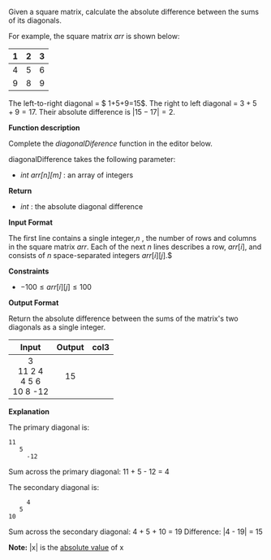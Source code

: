 Given a square matrix, calculate the absolute difference between the sums of its diagonals.

For example, the square matrix $arr$  is shown below:

| 1 | 2 | 3 |
| - | - | - |
| 4 | 5 | 6 |
| 9 | 8 | 9 |

The left-to-right diagonal = $ 1+5+9=15$. The right to left diagonal = $3+5+9=17$. Their absolute difference is $|15-17|=2$.

**Function description**

Complete the $diagonalDiference$ function in the editor below.

diagonalDifference takes the following parameter:

* *int arr[n][m]* : an array of integers

**Return**

* *int* : the absolute diagonal difference

**Input Format**

The first line contains a single integer,$n$ , the number of rows and columns in the square matrix $arr$.
Each of the next $n$ lines describes a row, $arr[i]$, and consists of $n$ space-separated integers $arr[i][j]$.$

**Constraints**

* $-100\le arr[i][j] \le 100$

**Output Format**

Return the absolute difference between the sums of the matrix's two diagonals as a single integer.

|                 Input                 | Output | col3 |
| :------------------------------------: | :----: | ---- |
| 3<br />11 2 4<br />4 5 6<br />10 8 -12 |   15   |      |

**Explanation**

The primary diagonal is:

```
11
   5
     -12
```

Sum across the primary diagonal: 11 + 5 - 12 = 4

The secondary diagonal is:

```
     4
   5
10
```

Sum across the secondary diagonal: 4 + 5 + 10 = 19
Difference: |4 - 19| = 15

**Note:** |x| is the [absolute value](https://www.mathsisfun.com/numbers/absolute-value.html) of x
